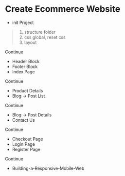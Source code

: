 # Create Ecommerce Website

- init Project

> 1. structure folder
> 2. css global, reset css
> 3. layout

Continue

- Header Block
- Footer Block
- Index Page

Continue

- Product Details
- Blog -> Post List

Continue

- Blog -> Post Details
- Contact Us

Continue

- Checkout Page
- Login Page
- Register Page

Continue

 - Building-a-Responsive-Mobile-Web